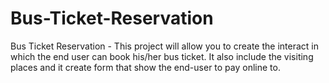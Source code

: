 # Bus-Ticket-Reservation
Bus Ticket Reservation - This project will allow you to create the interact in which the end user can book his/her bus ticket. It also include the visiting places and it create form that show the end-user to pay online to. 
